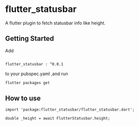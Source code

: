 # flutter_statusbar

A flutter plugin to fetch statusbar info like height.

## Getting Started
Add 

```bash

flutter_statusbar : ^0.0.1

```
to your pubspec.yaml ,and run 

```bash
flutter packages get 
```

## How to use
```
import 'package:flutter_statusbar/flutter_statusbar.dart';

double _height = await FlutterStatusbar.height;

```